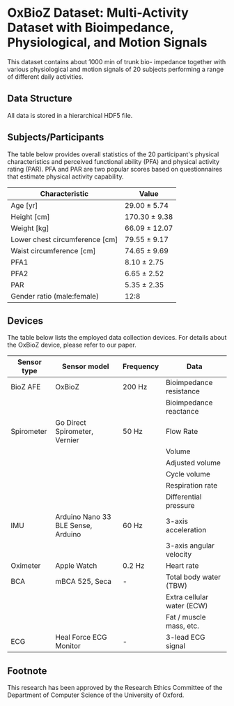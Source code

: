# OxBioZ Dataset: Multi-Activity Dataset with Bioimpedance, Physiological, and Motion Signals

This dataset contains about 1000 min of trunk bio-
impedance together with various physiological and motion
signals of 20 subjects performing a range of different daily
activities.

## Data Structure

All data is stored in a hierarchical HDF5 file.

## Subjects/Participants

The table below provides overall statistics of the 20 participant's physical characteristics and
perceived functional ability (PFA) and physical activity
rating (PAR). PFA and PAR are two popular scores based
on questionnaires that estimate physical activity capability.

| **Characteristic**                   | **Value**         |
|--------------------------------------|-------------------|
| Age [yr]                             | 29.00 ± 5.74      |
| Height [cm]                          | 170.30 ± 9.38     |
| Weight [kg]                          | 66.09 ± 12.07     |
| Lower chest circumference [cm]       | 79.55 ± 9.17      |
| Waist circumference [cm]             | 74.65 ± 9.69      |
| PFA1                                 | 8.10 ± 2.75       |
| PFA2                                 | 6.65 ± 2.52       |
| PAR                                  | 5.35 ± 2.35       |
| Gender ratio (male:female)           | 12:8              |

## Devices

The table below lists the employed data collection devices.
For details about the OxBioZ device, please refer to our paper.

| **Sensor type** | **Sensor model**                | **Frequency**| **Data**                                 |
|-----------------|---------------------------------|--------------|------------------------------------------|
| BioZ AFE        | OxBioZ                          | 200 Hz       | Bioimpedance resistance                  |
|                 |                                 |              | Bioimpedance reactance                   |
| Spirometer      | Go Direct Spirometer, Vernier   | 50 Hz        | Flow Rate                                |
|                 |                                 |              | Volume                                   |
|                 |                                 |              | Adjusted volume                          |
|                 |                                 |              | Cycle volume                             |
|                 |                                 |              | Respiration rate                         |
|                 |                                 |              | Differential pressure                    |
| IMU             | Arduino Nano 33 BLE Sense, Arduino | 60 Hz     | 3-axis acceleration                      |
|                 |                                 |              | 3-axis angular velocity                  |
| Oximeter        | Apple Watch                     | 0.2 Hz       | Heart rate                               |
| BCA             | mBCA 525, Seca                  | -            | Total body water (TBW)                   |
|                 |                                 |              | Extra cellular water (ECW)               |
|                 |                                 |              | Fat / muscle mass, etc.                  |
| ECG             | Heal Force ECG Monitor          | -            | 3-lead ECG signal                        |

## Footnote

This research has been approved by the Research
Ethics Committee of the Department of Computer Science
of the University of Oxford.